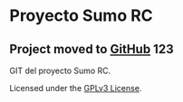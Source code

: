 # Proyecto Sumo RC

## Project moved to [GitHub](https://github.com/lcortesg/sumo-rc) 123

GIT del proyecto Sumo RC.

Licensed under the [GPLv3 License](https://www.gnu.org/licenses/gpl-3.0.html).